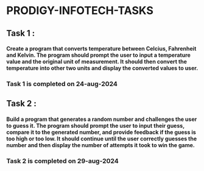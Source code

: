 # PRODIGY-INFOTECH-TASKS

## Task 1 :
#### Create a program that converts temperature between Celcius, Fahrenheit and Kelvin. The program should prompt the user to input a temperature value and the original unit of measurement. It should then convert the temperature into other two units and display the converted values to user.

### Task 1 is completed on 24-aug-2024


## Task 2 :
#### Build a program that generates a random number and challenges the user to guess it. The program should prompt the user to input their guess, compare it to the generated number, and provide feedback if the guess is too high or too low. It should continue until the user correctly guesses the number and then display the number of attempts it took to win the game.

### Task 2 is completed on 29-aug-2024




